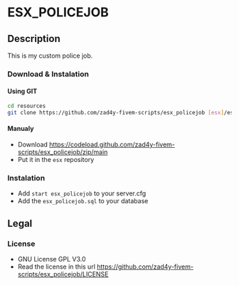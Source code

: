 # ESX_POLICEJOB

## Description

This is my custom police job.

### Download & Instalation

#### Using GIT

```sh
cd resources
git clone https://github.com/zad4y-fivem-scripts/esx_policejob [esx]/esx_policejob
```

#### Manualy

- Download <https://codeload.github.com/zad4y-fivem-scripts/esx_policejob/zip/main>
- Put it in the `esx` repository

### Instalation

- Add `start esx_policejob` to your server.cfg
- Add the `esx_policejob.sql` to your database

## Legal

### License

- GNU License GPL V3.0
- Read the license in this url <https://github.com/zad4y-fivem-scripts/esx_policejob/LICENSE>
